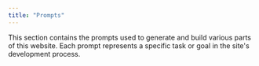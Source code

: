 ```yaml
---
title: "Prompts"
---
```


This section contains the prompts used to generate and build various parts of this website. Each prompt represents a specific task or goal in the site's development process. 